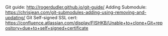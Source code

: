 Git guide: http://rogerdudler.github.io/git-guide/
Adding Submodule: https://chrisjean.com/git-submodules-adding-using-removing-and-updating/
Git Self-signed SSL cert: https://confluence.atlassian.com/display/FISHKB/Unable+to+clone+Git+repository+due+to+self+signed+certificate